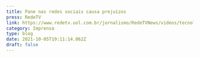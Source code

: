 ```yaml
---
title: Pane nas redes sociais causa prejuízos
press: RedeTV
link: https://www.redetv.uol.com.br/jornalismo/RedeTVNews/videos/tecnologia/pane-nas-redes-sociais-causa-prejuizos
category: Imprensa
type: blog
date: 2021-10-05T19:11:14.062Z
draft: false
---
```

